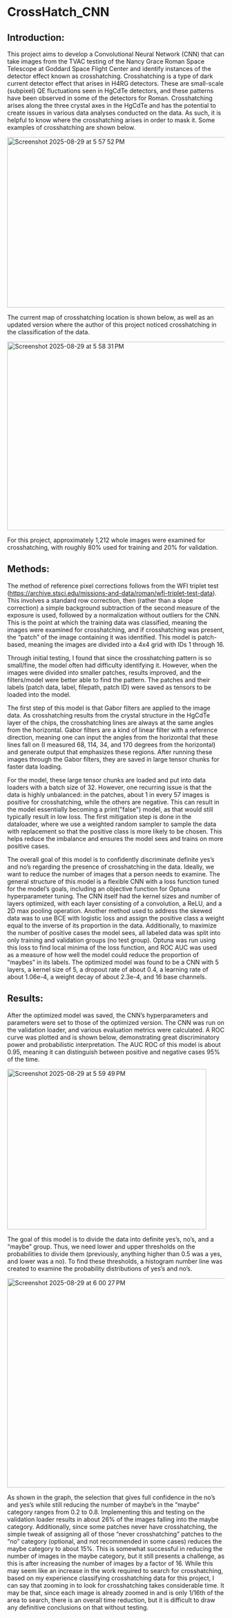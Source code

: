 # CrossHatch_CNN

## Introduction:
This project aims to develop a Convolutional Neural Network (CNN) that can take images from the TVAC testing of the Nancy Grace Roman Space Telescope at Goddard Space Flight Center and identify instances of the detector effect known as crosshatching. Crosshatching is a type of dark current detector effect that arises in H4RG detectors. These are small-scale (subpixel) QE fluctuations seen in HgCdTe detectors, and these patterns have been observed in some of the detectors for Roman. Crosshatching arises along the three crystal axes in the HgCdTe and has the potential to create issues in various data analyses conducted on the data. As such, it is helpful to know where the crosshatching arises in order to mask it. Some examples of crosshatching are shown below.

<img width="1203" height="395" alt="Screenshot 2025-08-29 at 5 57 52 PM" src="https://github.com/user-attachments/assets/c056465f-8a22-4fe9-9493-5770f76d380f" />

The current map of crosshatching location is shown below, as well as an updated version where the author of this project noticed crosshatching in the classification of the data.

<img width="1326" height="437" alt="Screenshot 2025-08-29 at 5 58 31 PM" src="https://github.com/user-attachments/assets/4817479b-8db9-4da0-9fae-7ff91bca6571" />

For this project, approximately 1,212 whole images were examined for crosshatching, with roughly 80% used for training and 20% for validation.

## Methods:

The method of reference pixel corrections follows from the WFI triplet test (https://archive.stsci.edu/missions-and-data/roman/wfi-triplet-test-data). This involves a standard row correction, then (rather than a slope correction) a simple background subtraction of the second measure of the exposure is used, followed by a normalization without outliers for the CNN. This is the point at which the training data was classified, meaning the images were examined for crosshatching, and if crosshatching was present, the “patch” of the image containing it was identified. This model is patch-based, meaning the images are divided into a 4x4 grid with IDs 1 through 16.

Through initial testing, I found that since the crosshatching pattern is so small/fine, the model often had difficulty identifying it. However, when the images were divided into smaller patches, results improved, and the filters/model were better able to find the pattern. The patches and their labels (patch data, label, filepath, patch ID) were saved as tensors to be loaded into the model.

The first step of this model is that Gabor filters are applied to the image data. As crosshatching results from the crystal structure in the HgCdTe layer of the chips, the crosshatching lines are always at the same angles from the horizontal. Gabor filters are a kind of linear filter with a reference direction, meaning one can input the angles from the horizontal that these lines fall on (I measured 68, 114, 34, and 170 degrees from the horizontal) and generate output that emphasizes these regions. After running these images through the Gabor filters, they are saved in large tensor chunks for faster data loading.

For the model, these large tensor chunks are loaded and put into data loaders with a batch size of 32. However, one recurring issue is that the data is highly unbalanced: in the patches, about 1 in every 57 images is positive for crosshatching, while the others are negative. This can result in the model essentially becoming a print("false") model, as that would still typically result in low loss. The first mitigation step is done in the dataloader, where we use a weighted random sampler to sample the data with replacement so that the positive class is more likely to be chosen. This helps reduce the imbalance and ensures the model sees and trains on more positive cases.

The overall goal of this model is to confidently discriminate definite yes’s and no’s regarding the presence of crosshatching in the data. Ideally, we want to reduce the number of images that a person needs to examine. The general structure of this model is a flexible CNN with a loss function tuned for the model’s goals, including an objective function for Optuna hyperparameter tuning. The CNN itself had the kernel sizes and number of layers optimized, with each layer consisting of a convolution, a ReLU, and a 2D max pooling operation. Another method used to address the skewed data was to use BCE with logistic loss and assign the positive class a weight equal to the inverse of its proportion in the data. Additionally, to maximize the number of positive cases the model sees, all labeled data was split into only training and validation groups (no test group). Optuna was run using this loss to find local minima of the loss function, and ROC AUC was used as a measure of how well the model could reduce the proportion of “maybes” in its labels. The optimized model was found to be a CNN with 5 layers, a kernel size of 5, a dropout rate of about 0.4, a learning rate of about 1.06e-4, a weight decay of about 2.3e-4, and 16 base channels.

## Results:

After the optimized model was saved, the CNN’s hyperparameters and parameters were set to those of the optimized version. The CNN was run on the validation loader, and various evaluation metrics were calculated. A ROC curve was plotted and is shown below, demonstrating great discriminatory power and probabilistic interpretation. The AUC ROC of this model is about 0.95, meaning it can distinguish between positive and negative cases 95% of the time.

<img width="461" height="372" alt="Screenshot 2025-08-29 at 5 59 49 PM" src="https://github.com/user-attachments/assets/449947ac-67ef-4382-b80c-79ae3ab06a0c" />

The goal of this model is to divide the data into definite yes’s, no’s, and a “maybe” group. Thus, we need lower and upper thresholds on the probabilities to divide them (previously, anything higher than 0.5 was a yes, and lower was a no). To find these thresholds, a histogram number line was created to examine the probability distributions of yes’s and no’s.

<img width="1240" height="485" alt="Screenshot 2025-08-29 at 6 00 27 PM" src="https://github.com/user-attachments/assets/709849ab-865f-415a-a870-2600814c0548" />

As shown in the graph, the selection that gives full confidence in the no’s and yes’s while still reducing the number of maybe’s in the “maybe” category ranges from 0.2 to 0.8. Implementing this and testing on the validation loader results in about 26% of the images falling into the maybe category. Additionally, since some patches never have crosshatching, the simple tweak of assigning all of those “never crosshatching” patches to the “no” category (optional, and not recommended in some cases) reduces the maybe category to about 15%.
This is somewhat successful in reducing the number of images in the maybe category, but it still presents a challenge, as this is after increasing the number of images by a factor of 16. While this may seem like an increase in the work required to search for crosshatching, based on my experience classifying crosshatching data for this project, I can say that zooming in to look for crosshatching takes considerable time. It may be that, since each image is already zoomed in and is only 1/16th of the area to search, there is an overall time reduction, but it is difficult to draw any definitive conclusions on that without testing.





